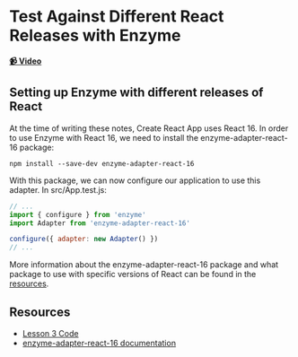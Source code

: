 # Test Against Different React Releases with Enzyme

**[📹 Video](https://egghead.io/lessons/react-test-against-different-react-releases-with-enzyme)**

## Setting up Enzyme with different releases of React

At the time of writing these notes, Create React App uses React 16. In order to use Enzyme with React 16, we need to install the enzyme-adapter-react-16 package:
```
npm install --save-dev enzyme-adapter-react-16
```
With this package, we can now configure our application to use this adapter. In src/App.test.js:
```javascript
// ...
import { configure } from 'enzyme'
import Adapter from 'enzyme-adapter-react-16'

configure({ adapter: new Adapter() })
// ...
```
More information about the enzyme-adapter-react-16 package and what package to use with specific versions of React can be found in the [resources](#resources).

## Resources
- [Lesson 3 Code](https://github.com/ParkerGits/react-enzyme-jest/tree/02-test-against-different-react-releases-with-enzyme)
- [enzyme-adapter-react-16 documentation](https://www.npmjs.com/package/enzyme-adapter-react-16)
